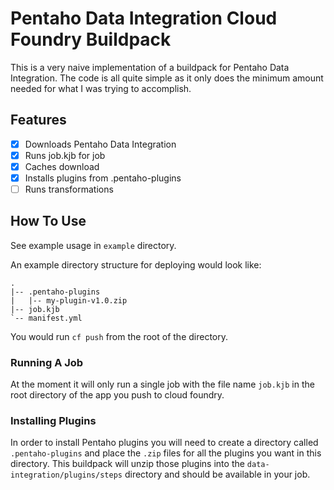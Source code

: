 # Pentaho Data Integration Cloud Foundry Buildpack

This is a very naive implementation of a buildpack for Pentaho Data Integration. The code is all quite simple as it only does the minimum amount needed for what I was trying to accomplish.

## Features

- [X] Downloads Pentaho Data Integration
- [X] Runs job.kjb for job
- [X] Caches download
- [X] Installs plugins from .pentaho-plugins
- [ ] Runs transformations

## How To Use
See example usage in `example` directory.

An example directory structure for deploying would look like:
```
.
|-- .pentaho-plugins
|   |-- my-plugin-v1.0.zip
|-- job.kjb
`-- manifest.yml
```

You would run `cf push` from the root of the directory.

### Running A Job
At the moment it will only run a single job with the file name `job.kjb` in the root directory of the app you push to cloud foundry.

### Installing Plugins
In order to install Pentaho plugins you will need to create a directory called `.pentaho-plugins` and place the `.zip` files for all the plugins you want in this directory. This buildpack will unzip those plugins into the `data-integration/plugins/steps` directory and should be available in your job.
